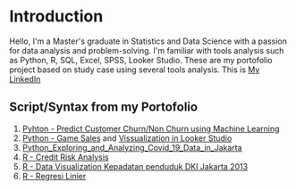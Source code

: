 # Introduction
Hello, I'm a Master's graduate in Statistics and Data Science with a passion for data analysis and problem-solving. I'm familiar with tools analysis such as Python, R, SQL, Excel, SPSS, Looker Studio. These are my portofolio project based on study case using several tools analysis. 
This is [My LinkedIn](https://www.linkedin.com/in/septadwicahya)

## Script/Syntax from my Portofolio
1. [Pyhton - Predict Customer Churn/Non Churn using Machine Learning](https://colab.research.google.com/drive/1Yk4-5dDhE5FR2OG-cTb6LKxkWiTYZRZF)
2. [Python - Game Sales](https://colab.research.google.com/drive/10Ti_PmWBE8X02NvzD_yAeGHk4ppL8FZ1?usp=sharing)  and   [Vissualization in Looker Studio](https://lookerstudio.google.com/reporting/9c939836-8c74-4a34-a5db-07f1b28b324a)
3. [Python_Exploring_and_Analyzing_Covid_19_Data_in_Jakarta](https://colab.research.google.com/drive/1E7eoY_cg7hFmNUng8HnRUKVaeKvZQ9Ar)
4. [R - Credit Risk Analysis](https://rpubs.com/septadwicahya/creditriskanalysis)
5. [R - Data Visualization Kepadatan penduduk DKI Jakarta 2013](https://rpubs.com/septadwicahya/visualisasikepadatandki2013)
6. [R - Regresi Linier](https://rpubs.com/septadwicahya/regresilinier)

